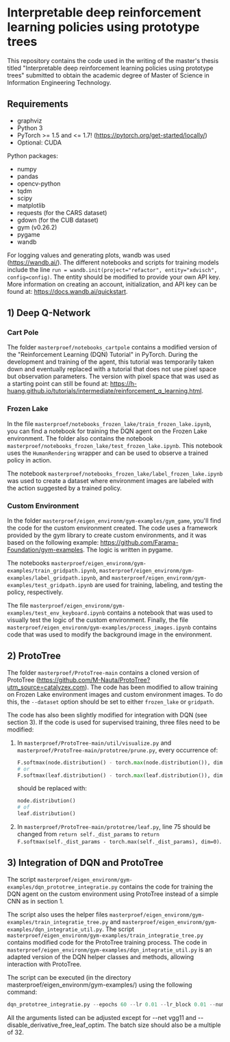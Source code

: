 # Interpretable deep reinforcement learning policies using prototype trees

This repository contains the code used in the writing of the master's thesis titled "Interpretable deep reinforcement learning policies using prototype trees" submitted to obtain the academic degree of Master of Science in Information Engineering Technology.

## Requirements

* graphviz
* Python 3
* PyTorch >= 1.5 and <= 1.7! (https://pytorch.org/get-started/locally/)
* Optional: CUDA

Python packages:
* numpy
* pandas
* opencv-python
* tqdm
* scipy
* matplotlib
* requests (for the CARS dataset)
* gdown (for the CUB dataset)
* gym (v0.26.2)
* pygame
* wandb

For logging values and generating plots, wandb was used (https://wandb.ai/). The different notebooks and scripts for training models include the line `run = wandb.init(project="refactor", entity="xdvisch", config=config)`. The entity should be modified to provide your own API key. More information on creating an account, initialization, and API key can be found at: https://docs.wandb.ai/quickstart.

## 1) Deep Q-Network

### Cart Pole

The folder `masterproef/notebooks_cartpole` contains a modified version of the "Reinforcement Learning (DQN) Tutorial" in PyTorch. During the development and training of the agent, this tutorial was temporarily taken down and eventually replaced with a tutorial that does not use pixel space but observation parameters. The version with pixel space that was used as a starting point can still be found at: https://h-huang.github.io/tutorials/intermediate/reinforcement_q_learning.html.

### Frozen Lake

In the file `masterproef/notebooks_frozen_lake/train_frozen_lake.ipynb`, you can find a notebook for training the DQN agent on the Frozen Lake environment. The folder also contains the notebook `masterproef/notebooks_frozen_lake/test_frozen_lake.ipynb`. This notebook uses the `HumanRendering` wrapper and can be used to observe a trained policy in action.

The notebook `masterproef/notebooks_frozen_lake/label_frozen_lake.ipynb` was used to create a dataset where environment images are labeled with the action suggested by a trained policy.

### Custom Environment

In the folder `masterproef/eigen_environm/gym-examples/gym_game`, you'll find the code for the custom environment created. The code uses a framework provided by the gym library to create custom environments, and it was based on the following example: https://github.com/Farama-Foundation/gym-examples. The logic is written in pygame.

The notebooks `masterproef/eigen_environm/gym-examples/train_gridpath.ipynb`, `masterproef/eigen_environm/gym-examples/label_gridpath.ipynb`, and `masterproef/eigen_environm/gym-examples/test_gridpath.ipynb` are used for training, labeling, and testing the policy, respectively.

The file `masterproef/eigen_environm/gym-examples/test_env_keyboard.ipynb` contains a notebook that was used to visually test the logic of the custom environment. Finally, the file `masterproef/eigen_environm/gym-examples/process_images.ipynb` contains code that was used to modify the background image in the environment.

## 2) ProtoTree

The folder `masterproef/ProtoTree-main` contains a cloned version of ProtoTree (https://github.com/M-Nauta/ProtoTree?utm_source=catalyzex.com). The code has been modified to allow training on Frozen Lake environment images and custom environment images. To do this, the `--dataset` option should be set to either `frozen_lake` or `gridpath`.

The code has also been slightly modified for integration with DQN (see section 3). If the code is used for supervised training, three files need to be modified:

1) In `masterproef/ProtoTree-main/util/visualize.py` and `masterproef/ProtoTree-main/prototree/prune.py`, every occurrence of:

   ```py
   F.softmax(node.distribution() - torch.max(node.distribution()), dim=0)
   # or
   F.softmax(leaf.distribution() - torch.max(leaf.distribution()), dim=0)
   ```
   
   should be replaced with:

   ```py
   node.distribution()
   # of
   leaf.distribution()	
   ```

2. In `masterproef/ProtoTree-main/prototree/leaf.py`, line 75 should be changed from `return self._dist_params` to `return F.softmax(self._dist_params - torch.max(self._dist_params), dim=0)`.

   

## 3) Integration of DQN and ProtoTree

The script `masterproef/eigen_environm/gym-examples/dqn_prototree_integratie.py` contains the code for training the DQN agent on the custom environment using ProtoTree instead of a simple CNN as in section 1.

The script also uses the helper files `masterproef/eigen_environm/gym-examples/train_integratie_tree.py` and `masterproef/eigen_environm/gym-examples/dqn_integratie_util.py`. The script `masterproef/eigen_environm/gym-examples/train_integratie_tree.py` contains modified code for the ProtoTree training process. The code in `masterproef/eigen_environm/gym-examples/dqn_integratie_util.py` is an adapted version of the DQN helper classes and methods, allowing interaction with ProtoTree.

The script can be executed (in the directory masterproef/eigen_environm/gym-examples/) using the following command:

```py
dqn_prototree_integratie.py --epochs 60 --lr 0.01 --lr_block 0.01 --num_features 3 --depth 2 --net vgg11 --pruning_threshold_leaves 0.4 --batch_size 64 --log_dir ./runs/refactor --milestones 30,50,60,70 --disable_derivative_free_leaf_optim --lr_pi 0.001
```

All the arguments listed can be adjusted except for --net vgg11 and --disable_derivative_free_leaf_optim. The batch size should also be a multiple of 32.
